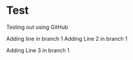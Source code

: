# Test
Testing out using GitHub

Adding line in branch 1
Adding Line 2 in branch 1

Adding Line 3 in branch 1